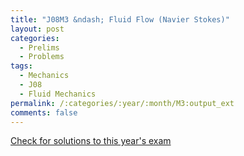 ```yaml
---
title: "J08M3 &ndash; Fluid Flow (Navier Stokes)"
layout: post
categories:
  - Prelims
  - Problems
tags:
  - Mechanics
  - J08
  - Fluid Mechanics
permalink: /:categories/:year/:month/M3:output_ext
comments: false
---
```

<object data="2008J3M.pdf" type="application/pdf" width="100%" height="500"></object>
<div class="message"><a href='https://princetonprelim.com/prelim/20/'>Check for solutions to this year's exam</a></div>